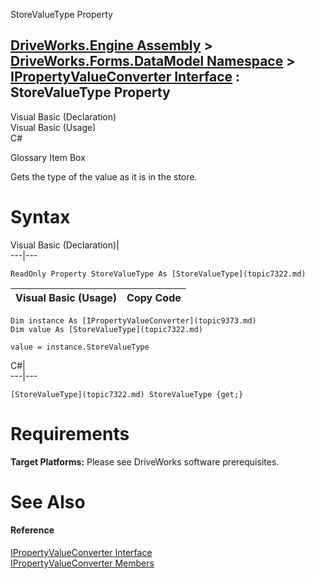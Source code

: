 StoreValueType Property   
  
[DriveWorks.Engine Assembly](topic2156.md) > [DriveWorks.Forms.DataModel Namespace](topic9371.md) > [IPropertyValueConverter Interface](topic9373.md) : StoreValueType Property  
---  
  
Visual Basic (Declaration)    
Visual Basic (Usage)    
C# 

Glossary Item Box

Gets the type of the value as it is in the store. 

# Syntax

Visual Basic (Declaration)|   
---|---  
      
    
    ReadOnly Property StoreValueType As [StoreValueType](topic7322.md)  
  
Visual Basic (Usage)| Copy Code  
---|---  
      
    
    Dim instance As [IPropertyValueConverter](topic9373.md)
    Dim value As [StoreValueType](topic7322.md)
     
    value = instance.StoreValueType  
  
C#|   
---|---  
      
    
    [StoreValueType](topic7322.md) StoreValueType {get;}  
  
# Requirements

**Target Platforms:** Please see DriveWorks software prerequisites.

# See Also

#### Reference

[IPropertyValueConverter Interface](topic9373.md)   
[IPropertyValueConverter Members](topic9374.md)



